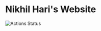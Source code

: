 # Nikhil Hari's Website

![Actions Status](https://github.com/cruciformhawk7/nikhilhariwebsite/workflows/NikhilHariWebsite/badge.svg)

